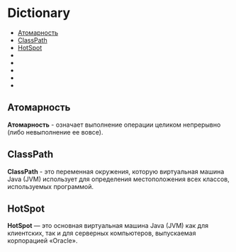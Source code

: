 # Dictionary

- [Атомарность](#Атомарность)
- [ClassPath](#ClassPath)
- [HotSpot](#HotSpot)
- [](#)
- [](#)
- [](#)
- [](#)
- [](#)


## Атомарность
__Атомарность__ - означает выполнение операции целиком непрерывно (либо невыполнение ее вовсе).

## ClassPath
__ClassPath__ - это переменная окружения, которую виртуальная машина Java (JVM) использует для определения 
местоположения всех классов, используемых программой.

## HotSpot
__HotSpot__ — это основная виртуальная машина Java (JVM) как для клиентских, так и для серверных компьютеров, 
выпускаемая корпорацией «Oracle».